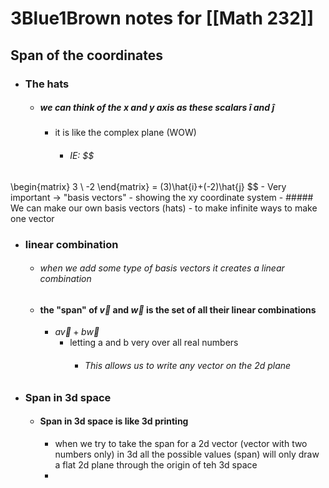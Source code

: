 
# 3Blue1Brown notes for [[Math 232]]

## Span of the coordinates
- ### The hats
	- ##### we can think of the x and y axis as these scalars $\hat{i}$ and $\hat{j}$ 
		- it is like the complex plane (WOW)
			- ###### IE: $$
\begin{matrix}
3 \\
-2
\end{matrix}
= (3)\hat{i}+(-2)\hat{j}
$$
			- Very important -> "basis vectors"
				- showing the xy coordinate system
	- ##### We can make our own basis vectors (hats) 
		- to make infinite ways to make one vector
- ### linear combination
	- ###### when we add some type of basis vectors it creates a linear combination
	- #### the "span" of $\vec{v}$ and $\vec{w}$ is the set of all their linear combinations
		- $a\vec{v}+b\vec{w}$
			- letting a and b very over all real numbers
				- ###### This allows us to write any vector on the 2d plane
- ### Span in 3d space
	- #### Span in 3d space is like 3d printing
		- when we try to take the span for a 2d vector (vector with two numbers only) in 3d all the possible values (span) will only draw a flat 2d plane through the origin of teh 3d space
		-  
